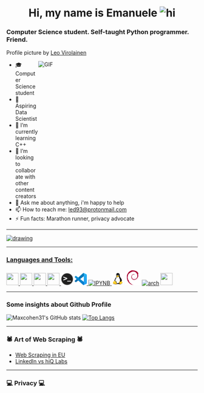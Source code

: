 <h1 align="center">  Hi, my name is Emanuele <img src="https://user-images.githubusercontent.com/1303154/88677602-1635ba80-d120-11ea-84d8-d263ba5fc3c0.gif" width="29" alt="hi"></h1>

### Computer Science student. Self-taught Python programmer. Friend. 
Profile picture by [Leo Virolainen](https://www.artstation.com/leopaulartur)

<img align="right" alt="GIF" width="420" height="360" src="https://media1.giphy.com/media/WNilWrg7wPpDIgJyh0/giphy.gif?cid=ecf05e470o1tx3zuynvpj1fcoafvcbzon1fn1511rd6m4g46&rid=giphy.gif&ct=g"/>

- 🎓 Computer Science student
- 🔭 Aspiring Data Scientist                                                      
- 🌱 I’m currently learning C++
- 👯 I’m looking to collaborate with other content creators
- 💬 Ask me about anything, i'm happy to help                                                                   
- 📫 How to reach me: led93@protonmail.com                  
- ⚡ Fun facts: Marathon runner, privacy advocate

---

<a href="https://www.kaggle.com/maxcohen31"><img src="https://res.cloudinary.com/importdata/image/upload/v1595012924/kaggle_ksaktb.png" alt="drawing" width="75"/>  

---

### Languages and Tools:

   <a href="https://www.python.org/" target="_blank"> <img height="32" width="32" src="https://img.icons8.com/color/48/000000/python--v1.png"/> </a>
   <a href="https://git-scm.com/" target="_blank"> <img height="32" width="32" src="https://img.icons8.com/color/48/000000/git.png"/> </a> 
   <a href="https://github.com/" target="_blank"> <img height="32" width="32" src="https://img.icons8.com/fluency/48/000000/github.png"/> </a>
   <a href="https://www.mysql.com/" target="_blank"> <img height="32" width="32" src="https://img.icons8.com/fluency/344/mysql-logo.png"/> </a>
   <a href="https://help.ubuntu.com/community/UsingTheTerminal" target="_blank"><img height="32" width="32" src="https://raw.githubusercontent.com/github/explore/80688e429a7d4ef2fca1e82350fe8e3517d3494d/topics/terminal/terminal.png" /></a>
   <a href="https://code.visualstudio.com/" target="_blank"> <img height="32" width="32" src="https://raw.githubusercontent.com/github/explore/80688e429a7d4ef2fca1e82350fe8e3517d3494d/topics/visual-studio-code/visual-studio-code.png" /> </a> 
   <a href="https://jupyter.org/" target="_blank"> <img src="https://www.vectorlogo.zone/logos/jupyter/jupyter-icon.svg" alt="IPYNB" width="32" height="32"/> </a> 
   <a href="https://www.linux.org/" target="_blank"><img src="https://raw.githubusercontent.com/devicons/devicon/master/icons/linux/linux-original.svg" alt="linux" width="32" height="32"/></a>
   <a href="https://www.debian.org" targer="blank"><img src="https://raw.githubusercontent.com/devicons/devicon/master/icons/debian/debian-original.svg" width=40/></a>
   <a href="https://archlinux.org/" target="_blank"> <img src="https://upload.wikimedia.org/wikipedia/commons/a/a5/Archlinux-icon-crystal-64.svg" alt="arch" width=40/></a> 
<a href="https://www.gnu.org/software/bash/" target="_blank"><img src="https://img.icons8.com/doodle/48/000000/bash.png"  width="32" height="32"/> </a> 

---   
   
### Some insights about Github Profile
![Maxcohen31's GitHub stats](https://github-readme-stats.vercel.app/api?username=maxcohen31&count_private=true&theme=synthwave)
[![Top Langs](https://github-readme-stats.vercel.app/api/top-langs/?username=maxcohen31&theme=synthwave)](https://github.com/maxcohen31/github-readme-stats)

---

### :spider: Art of Web Scraping :spider:
- [Web Scraping in EU](https://discoverdigitallaw.com/is-web-scraping-legal-short-guide-on-scraping-under-the-eu-jurisdiction/)
- [LinkedIn vs hiQ Labs](https://casetext.com/case/hiq-labs-inc-v-linkedin-corp-4)

---

### :computer: Privacy :computer:

